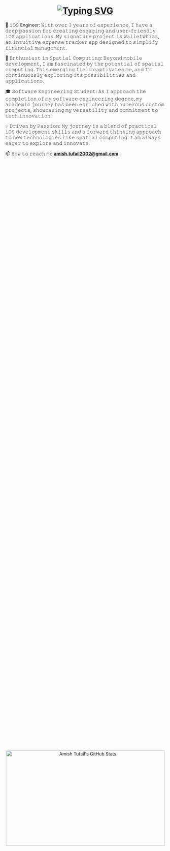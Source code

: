 <h1 align="center"><a href="https://git.io/typing-svg"><img src="https://readme-typing-svg.demolab.com?font=Fira+Code&size=40&pause=200&color=F74646&background=1DFFE200&center=true&vCenter=true&random=false&width=1000&height=200&lines=+iOS+Engineer;3%2B+years+of+experience;Always+learning+%26+Passionate" alt="Typing SVG" /></a></h1>  
        
📱 𝚒𝙾𝚂 Engineer: 𝚆𝚒𝚝𝚑 𝚘𝚟𝚎𝚛 𝟹 𝚢𝚎𝚊𝚛𝚜 𝚘𝚏 𝚎𝚡𝚙𝚎𝚛𝚒𝚎𝚗𝚌𝚎, 𝙸 𝚑𝚊𝚟𝚎 𝚊 𝚍𝚎𝚎𝚙 𝚙𝚊𝚜𝚜𝚒𝚘𝚗 𝚏𝚘𝚛 𝚌𝚛𝚎𝚊𝚝𝚒𝚗𝚐 𝚎𝚗𝚐𝚊𝚐𝚒𝚗𝚐 𝚊𝚗𝚍 𝚞𝚜𝚎𝚛-𝚏𝚛𝚒𝚎𝚗𝚍𝚕𝚢 𝚒𝙾𝚂 𝚊𝚙𝚙𝚕𝚒𝚌𝚊𝚝𝚒𝚘𝚗𝚜. 𝙼𝚢 𝚜𝚒𝚐𝚗𝚊𝚝𝚞𝚛𝚎 𝚙𝚛𝚘𝚓𝚎𝚌𝚝 𝚒𝚜 𝚆𝚊𝚕𝚕𝚎𝚝𝚆𝚑𝚒𝚣𝚣, 𝚊𝚗 𝚒𝚗𝚝𝚞𝚒𝚝𝚒𝚟𝚎 𝚎𝚡𝚙𝚎𝚗𝚜𝚎 𝚝𝚛𝚊𝚌𝚔𝚎𝚛 𝚊𝚙𝚙 𝚍𝚎𝚜𝚒𝚐𝚗𝚎𝚍 𝚝𝚘 𝚜𝚒𝚖𝚙𝚕𝚒𝚏𝚢 𝚏𝚒𝚗𝚊𝚗𝚌𝚒𝚊𝚕 𝚖𝚊𝚗𝚊𝚐𝚎𝚖𝚎𝚗𝚝.  
  
🌌 𝙴𝚗𝚝𝚑𝚞𝚜𝚒𝚊𝚜𝚝 𝚒𝚗 𝚂𝚙𝚊𝚝𝚒𝚊𝚕 𝙲𝚘𝚖𝚙𝚞𝚝𝚒𝚗𝚐: 𝙱𝚎𝚢𝚘𝚗𝚍 𝚖𝚘𝚋𝚒𝚕𝚎 𝚍𝚎𝚟𝚎𝚕𝚘𝚙𝚖𝚎𝚗𝚝, 𝙸 𝚊𝚖 𝚏𝚊𝚜𝚌𝚒𝚗𝚊𝚝𝚎𝚍 𝚋𝚢 𝚝𝚑𝚎 𝚙𝚘𝚝𝚎𝚗𝚝𝚒𝚊𝚕 𝚘𝚏 𝚜𝚙𝚊𝚝𝚒𝚊𝚕 𝚌𝚘𝚖𝚙𝚞𝚝𝚒𝚗𝚐. 𝚃𝚑𝚒𝚜 𝚎𝚖𝚎𝚛𝚐𝚒𝚗𝚐 𝚏𝚒𝚎𝚕𝚍 𝚌𝚊𝚙𝚝𝚒𝚟𝚊𝚝𝚎𝚜 𝚖𝚎, 𝚊𝚗𝚍 𝙸'𝚖 𝚌𝚘𝚗𝚝𝚒𝚗𝚞𝚘𝚞𝚜𝚕𝚢 𝚎𝚡𝚙𝚕𝚘𝚛𝚒𝚗𝚐 𝚒𝚝𝚜 𝚙𝚘𝚜𝚜𝚒𝚋𝚒𝚕𝚒𝚝𝚒𝚎𝚜 𝚊𝚗𝚍 𝚊𝚙𝚙𝚕𝚒𝚌𝚊𝚝𝚒𝚘𝚗𝚜.
 
🎓 𝚂𝚘𝚏𝚝𝚠𝚊𝚛𝚎 𝙴𝚗𝚐𝚒𝚗𝚎𝚎𝚛𝚒𝚗𝚐 𝚂𝚝𝚞𝚍𝚎𝚗𝚝: 𝙰𝚜 𝙸 𝚊𝚙𝚙𝚛𝚘𝚊𝚌𝚑 𝚝𝚑𝚎 𝚌𝚘𝚖𝚙𝚕𝚎𝚝𝚒𝚘𝚗 𝚘𝚏 𝚖𝚢 𝚜𝚘𝚏𝚝𝚠𝚊𝚛𝚎 𝚎𝚗𝚐𝚒𝚗𝚎𝚎𝚛𝚒𝚗𝚐 𝚍𝚎𝚐𝚛𝚎𝚎, 𝚖𝚢 𝚊𝚌𝚊𝚍𝚎𝚖𝚒𝚌 𝚓𝚘𝚞𝚛𝚗𝚎𝚢 𝚑𝚊𝚜 𝚋𝚎𝚎𝚗 𝚎𝚗𝚛𝚒𝚌𝚑𝚎𝚍 𝚠𝚒𝚝𝚑 𝚗𝚞𝚖𝚎𝚛𝚘𝚞𝚜 𝚌𝚞𝚜𝚝𝚘𝚖 𝚙𝚛𝚘𝚓𝚎𝚌𝚝𝚜, 𝚜𝚑𝚘𝚠𝚌𝚊𝚜𝚒𝚗𝚐 𝚖𝚢 𝚟𝚎𝚛𝚜𝚊𝚝𝚒𝚕𝚒𝚝𝚢 𝚊𝚗𝚍 𝚌𝚘𝚖𝚖𝚒𝚝𝚖𝚎𝚗𝚝 𝚝𝚘 𝚝𝚎𝚌𝚑 𝚒𝚗𝚗𝚘𝚟𝚊𝚝𝚒𝚘𝚗.
   
💡 𝙳𝚛𝚒𝚟𝚎𝚗 𝚋𝚢 𝙿𝚊𝚜𝚜𝚒𝚘𝚗: 𝙼𝚢 𝚓𝚘𝚞𝚛𝚗𝚎𝚢 𝚒𝚜 𝚊 𝚋𝚕𝚎𝚗𝚍 𝚘𝚏 𝚙𝚛𝚊𝚌𝚝𝚒𝚌𝚊𝚕 𝚒𝙾𝚂 𝚍𝚎𝚟𝚎𝚕𝚘𝚙𝚖𝚎𝚗𝚝 𝚜𝚔𝚒𝚕𝚕𝚜 𝚊𝚗𝚍 𝚊 𝚏𝚘𝚛𝚠𝚊𝚛𝚍 𝚝𝚑𝚒𝚗𝚔𝚒𝚗𝚐 𝚊𝚙𝚙𝚛𝚘𝚊𝚌𝚑 𝚝𝚘 𝚗𝚎𝚠 𝚝𝚎𝚌𝚑𝚗𝚘𝚕𝚘𝚐𝚒𝚎𝚜 𝚕𝚒𝚔𝚎 𝚜𝚙𝚊𝚝𝚒𝚊𝚕 𝚌𝚘𝚖𝚙𝚞𝚝𝚒𝚗𝚐. 𝙸 𝚊𝚖 𝚊𝚕𝚠𝚊𝚢𝚜 𝚎𝚊𝚐𝚎𝚛 𝚝𝚘 𝚎𝚡𝚙𝚕𝚘𝚛𝚎 𝚊𝚗𝚍 𝚒𝚗𝚗𝚘𝚟𝚊𝚝𝚎.
       
📫 𝙷𝚘𝚠 𝚝𝚘 𝚛𝚎𝚊𝚌𝚑 𝚖𝚎 **amish.tufail2002@gmail.com**
     
<div align="center" style="display: flex; justify-content: center; align-items: center; height: 100vh;">
    <img src="https://stats.dooboo.io/api/github-stats-advanced?login=amish-tufail" width="500" height="300" alt="Amish Tufail's GitHub Stats">
</div> 
        
<div align="center" style="display: flex; justify-content: center; align-items: center; height: 100vh;">
     <img src="https://stats.dooboo.io/api/github-trophies?login=amish-tufail" width="500" height="100" alt="Amish Tufail's GitHub Trophies">
</div>  
  
<div align="center" style="display: flex; justify-content: center; align-items: center; height: 100vh;">
    <a href="https://git.io/streak-stats"><img src="https://streak-stats.demolab.com?user=amish-tufail&theme=iceberg" alt="GitHub Streak" /></a>
</div>

